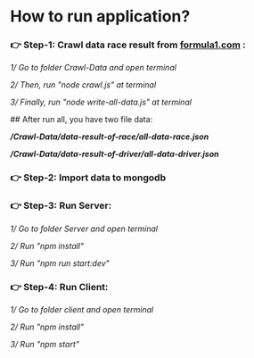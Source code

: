 # How to run application?

### 👉 Step-1: Crawl data race result from [formula1.com](https://www.formula1.com/) :

<p><i>1/ Go to folder Crawl-Data and open terminal </i></p>
<p><i>2/ Then, run "node crawl.js" at terminal</i></p>
<p><i>3/ Finally, run "node write-all-data.js" at terminal</i></p>
## After run all, you have two file data: 
<p><i><strong>/Crawl-Data/data-result-of-race/all-data-race.json</strong></i></p>
<p><i><strong>/Crawl-Data/data-result-of-driver/all-data-driver.json</strong></i></p>

### 👉 Step-2: Import data to mongodb

### 👉 Step-3: Run Server:

<p><i>1/ Go to folder Server and open terminal </i></p>
<p><i>2/ Run "npm install" </i></p>
<p><i>3/ Run "npm run start:dev"</i></p>

### 👉 Step-4: Run Client:

<p><i>1/ Go to folder client and open terminal </i></p>
<p><i>2/ Run "npm install" </i></p>
<p><i>3/ Run "npm start"</i></p>
